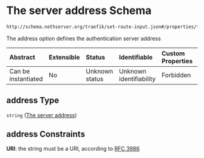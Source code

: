 # The server address Schema

```txt
http://schema.nethserver.org/traefik/set-route-input.json#/properties/forward_auth/properties/address
```

The address option defines the authentication server address

| Abstract            | Extensible | Status         | Identifiable            | Custom Properties | Additional Properties | Access Restrictions | Defined In                                                                    |
| :------------------ | :--------- | :------------- | :---------------------- | :---------------- | :-------------------- | :------------------ | :---------------------------------------------------------------------------- |
| Can be instantiated | No         | Unknown status | Unknown identifiability | Forbidden         | Allowed               | none                | [set-route-input.json\*](traefik/set-route-input.json "open original schema") |

## address Type

`string` ([The server address](set-route-input-properties-forward-auth-configuration-properties-the-server-address.md))

## address Constraints

**URI**: the string must be a URI, according to [RFC 3986](https://tools.ietf.org/html/rfc3986 "check the specification")

